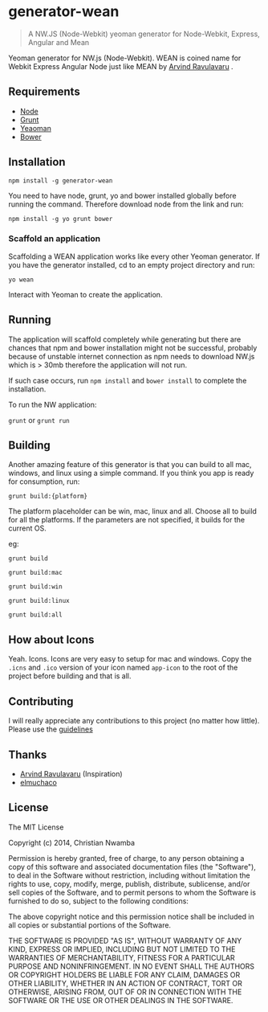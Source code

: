 generator-wean
================================
>A NW.JS (Node-Webkit) yeoman generator for Node-Webkit, Express, Angular and Mean

Yeoman generator for NW.js (Node-Webkit). WEAN is coined name for Webkit Express Angular Node just like MEAN by  [Arvind Ravulavaru](https://github.com/arvindr21) .

## Requirements
* [Node](https://nodejs.org)
* [Grunt](http://gruntjs.com/)
* [Yeaoman](http://yeoman.io/)
* [Bower](http://bower.io/)

## Installation
`npm install -g generator-wean`

You need to have node, grunt, yo and bower installed globally before running the command. Therefore download node from the link and run:

`npm install -g yo grunt bower`

### Scaffold an application
Scaffolding a WEAN application works like every other Yeoman generator. If you have the generator installed, cd to an empty project directory and run:

`yo wean`

Interact with Yeoman to create the application.

## Running
The application will scaffold completely while generating but there are chances that npm and bower installation might not be successful, probably because of unstable internet connection as npm needs to download NW.js which is > 30mb therefore the application will not run.

If such case occurs, run `npm install` and `bower install` to complete the installation.

To run the NW application:

`grunt` or `grunt run`

## Building
Another amazing feature of this generator is that you can build to all mac, windows, and linux using a simple command. If you think you app is ready for consumption, run:

`grunt build:{platform}`

The platform placeholder can be win, mac, linux and all. Choose all to build for all the platforms. If the parameters are not specified, it builds for the current OS.

eg: 

`grunt build`

`grunt build:mac`

`grunt build:win`

`grunt build:linux`

`grunt build:all`


## How about Icons
Yeah. Icons. Icons are very easy to setup for mac and windows. Copy the `.icns` and `.ico` version of your icon named `app-icon` to the root of the project before building and that is all.

## Contributing
I will really appreciate any contributions to this project (no matter how little). Please use the [guidelines](https://github.com/christiannwamba/generator-wean/blob/master/CONTRIBUTING.md)

## Thanks
* [Arvind Ravulavaru](https://github.com/arvindr21/slush-wean) (Inspiration)
* [elmuchaco](http://stackoverflow.com/a/22476910)


## License 

The MIT License

Copyright (c) 2014, Christian Nwamba

Permission is hereby granted, free of charge, to any person
obtaining a copy of this software and associated documentation
files (the "Software"), to deal in the Software without
restriction, including without limitation the rights to use,
copy, modify, merge, publish, distribute, sublicense, and/or sell
copies of the Software, and to permit persons to whom the
Software is furnished to do so, subject to the following
conditions:

The above copyright notice and this permission notice shall be
included in all copies or substantial portions of the Software.

THE SOFTWARE IS PROVIDED "AS IS", WITHOUT WARRANTY OF ANY KIND,
EXPRESS OR IMPLIED, INCLUDING BUT NOT LIMITED TO THE WARRANTIES
OF MERCHANTABILITY, FITNESS FOR A PARTICULAR PURPOSE AND
NONINFRINGEMENT. IN NO EVENT SHALL THE AUTHORS OR COPYRIGHT
HOLDERS BE LIABLE FOR ANY CLAIM, DAMAGES OR OTHER LIABILITY,
WHETHER IN AN ACTION OF CONTRACT, TORT OR OTHERWISE, ARISING
FROM, OUT OF OR IN CONNECTION WITH THE SOFTWARE OR THE USE OR
OTHER DEALINGS IN THE SOFTWARE.
